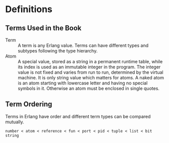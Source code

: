 # Definitions

## Terms Used in the Book

<dl>
  <dt>Term</dt>
  <dd>A term is any Erlang value. Terms can have different types and subtypes following the type
    hierarchy.</dd>

  <dt>Atom</dt>
  <dd>A special value, stored as a string in a permanent runtime table, while its index is used as
    an immutable integer in the program.
    The integer value is not fixed and varies from run to run, determined by the virtual machine.
    It is only string value which matters for atoms.
    A naked atom is an atom starting with lowercase letter and having no special symbols in it.
    Otherwise an atom must be enclosed in single quotes.</dd>
</dl>

## Term Ordering

Terms in Erlang have order and different term types can be compared mutually.

    number < atom < reference < fun < port < pid < tuple < list < bit string
